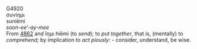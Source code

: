 <body>
  <p>G4920<br>  συνίημι  <br> suniēmi  <br><i>soon-ee‘-ay-mee </i><br>From <a href="g4862.htm">4862</a> and   ἵημι    hiēmi   (to <i>send</i>); to <i>put</i> <i>together</i>, that is, (mentally) to <i>comprehend</i>; by implication to <i>act</i> <i>piously:</i> - consider, understand, be wise.<br></p>
 </body>